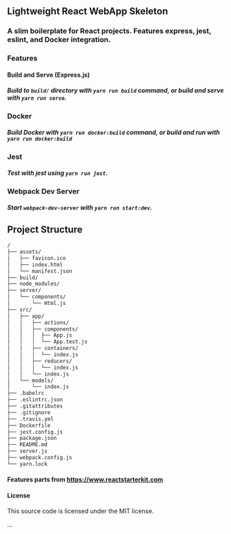 ## Lightweight React WebApp Skeleton

### A slim boilerplate for React projects. Features express, jest, eslint, and Docker integration.

### Features

#### Build and Serve (Express.js)

##### Build to `build/` directory with `yarn run build` command, or build and serve with `yarn run serve`.

### Docker

##### Build Docker with `yarn run docker:build` command, or build and run with `yarn run docker:build`

### Jest

##### Test with jest using `yarn run jest`.

### Webpack Dev Server

##### Start `webpack-dev-server` with `yarn run start:dev`.

## Project Structure

```bash
/
├── assets/
│   ├── favicon.ico
│   ├── index.html
│   └── manifest.json
├── build/
├── node_modules/
├── server/
│   └── components/
│       └── Html.js
├── src/
│   ├── app/
│   │   ├── actions/
│   │   ├── components/
│   │   │  ├── App.js
│   │   │  └── App.test.js
│   │   ├── containers/
│   │   │  └── index.js
│   │   ├── reducers/
│   │   │  └── index.js
│   │   └── index.js
│   └── models/
│       └── index.js
├── .babelrc
├── .eslintrc.json
├── .gitattributes
├── .gitignore
├── .travis.yml
├── Dockerfile
├── jest.config.js
├── package.json
├── README.md
├── server.js
├── webpack.config.js
└── yarn.lock
```

#### Features parts from https://www.reactstarterkit.com

#### License

This source code is licensed under the MIT license.

...
